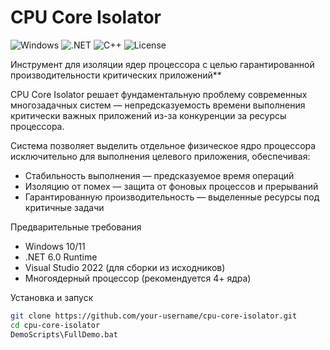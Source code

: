 # CPU Core Isolator 

![Windows](https://img.shields.io/badge/Windows-10%2B-0078D6?logo=windows)
![.NET](https://img.shields.io/badge/.NET-6.0-512BD4?logo=dotnet)
![C++](https://img.shields.io/badge/C++-17-00599C?logo=cplusplus)
![License](https://img.shields.io/badge/License-MIT-green)

Инструмент для изоляции ядер процессора с целью гарантированной производительности критических приложений**

CPU Core Isolator решает фундаментальную проблему современных многозадачных систем — непредсказуемость времени выполнения критически важных приложений из-за конкуренции за ресурсы процессора. 

Система позволяет выделить отдельное физическое ядро процессора исключительно для выполнения целевого приложения, обеспечивая:
- Стабильность выполнения — предсказуемое время операций
- Изоляцию от помех — защита от фоновых процессов и прерываний
- Гарантированную производительность — выделенные ресурсы под критичные задачи

Предварительные требования
- Windows 10/11
- .NET 6.0 Runtime
- Visual Studio 2022 (для сборки из исходников)
- Многоядерный процессор (рекомендуется 4+ ядра)

Установка и запуск

   ```bash
   git clone https://github.com/your-username/cpu-core-isolator.git
   cd cpu-core-isolator
   DemoScripts\FullDemo.bat
